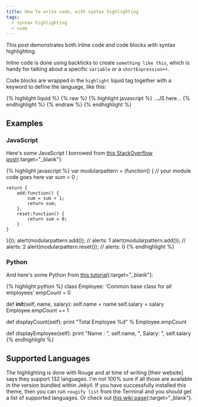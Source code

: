 ```yaml
---
title: How to write code, with syntax highlighting
tags:
  - syntax highlighting
  - code
---
```


This post demonstrates both inline code and code blocks with syntax highlighting.

<!--more-->

Inline code is done using backticks to create `something like this`, which is handy for talking about a specific `variable` or a `shortExpression++`.

Code blocks are wrapped in the `highlight` liquid tag together with a keyword to define the language, like this:

{% highlight liquid %}
{% raw %}
{% highlight javascript %}
    ...JS here...
{% endhighlight %}
{% endraw %}
{% endhighlight %}
 
## Examples

### JavaScript

Here's some JavaScript I borrowed from [this StackOverflow post](https://stackoverflow.com/questions/17776940/javascript-module-pattern-with-example){:target="_blank"}:

{% highlight javascript %}
var modularpattern = (function() {
    // your module code goes here
    var sum = 0 ;

    return {
        add:function() {
            sum = sum + 1;
            return sum;
        },
        reset:function() {
            return sum = 0;    
        }  
    }   
}());
alert(modularpattern.add());    // alerts: 1
alert(modularpattern.add());    // alerts: 2
alert(modularpattern.reset());  // alerts: 0
{% endhighlight %}

### Python

And here's some Python from [this tutorial](https://www.tutorialspoint.com/python/python_classes_objects.htm){:target="_blank"}:

{% highlight python %}
class Employee:
   'Common base class for all employees'
   empCount = 0

   def __init__(self, name, salary):
      self.name = name
      self.salary = salary
      Employee.empCount += 1
   
   def displayCount(self):
     print "Total Employee %d" % Employee.empCount

   def displayEmployee(self):
      print "Name : ", self.name,  ", Salary: ", self.salary
{% endhighlight %}

## Supported Languages

The highlighting is done with Rouge and at time of writing [their website] says they support 132 languages. I'm not 100% sure if all those are available in the version bundled within Jekyll. If you have successfully installed this theme, then you can run `rougify list` from the Terminal and you should get a list of supported languages. Or check out [this wiki page](https://github.com/jneen/rouge/wiki/List-of-supported-languages-and-lexers){:target="_blank"}.
